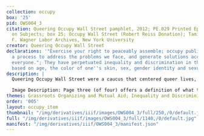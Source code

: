 ```yaml
---
collection: occupy
box: '25'
pid: OWS004_3
citation: Queering Occupy Wall Street pamphlet, 2012; PE.029 Printed Ephemera Collection
  on Subjects; box 25; Occupy Wall Street (Robert Reiss Donation); Tamiment Library/Robert
  F. Wagner Labor Archives, New York University
creator: Queering Occupy Wall Street
declarations: '"Exercise your right to peaceably assemble; occupy public space;  create
  a process to address the problems we face, and generate solutions accessible to
  everyone."; They have perpetuated inequality and discrimination in the workplace
  based on age, the color of one''s skin, sex, gender identity and sexual orientation.'
description: |
  Queering Occupy Wall Street were a caucus that centered queer lives, experiences, and queer-led direct action within Occupy Wall Street. This multi-page pamphlet was produced by Queering Occupy Wall Street as a way to share language, terms, and framing as a means of political education within Occupy Wall Street. The pamphlet introduces the reader to information related to gender sexuality; however, its authors uphold a queer politic of autonomy and resist strict defnition.

  Image Description: Page three (of four) offers a definition of what the Queering Occupy Wall Street  (QOWS) caucus means by "queering." At the top of the white page, written in black font, it reads "What Is 'Queering'?" Below QOWS provides the following definition: "The Queering of Occupy Wall Street (OWS) is the shining of a light on all aspects of communcal living and movement building. It means ensuring that members of our community do not feel invisible, undermined or neglected. It means introducing new language, new concepts, and more inclusive tactics that promote diversity and compassion. It means honoring and infusing our actions with love, beauty, and the entire collective fierceness of the Queer/LGBT communities. It means creating space within the movement for Queer/LGBT community members to come together, discuss issues that are important to them, and support each other through direct interaction and active support. It means pointing out acts of transphobia, homophobia, and sexism; to take a stand against these oppressive acts through visibility and open condemnation. It means sharing our history and sharing the tools needed to shift the paradigm, undermine the patriarchy, and unravel the heteronormative supremacy that is the root cause of all the problems with the current oligarchy."
themes: Grassroots Organizing and Mutual Aid; Inequality and Discriminiation
order: '005'
layout: occupy_item
thumbnail: "/img/derivatives/iiif/images/OWS004_3/full/250,/0/default.jpg"
full: "/img/derivatives/iiif/images/OWS004_3/full/1140,/0/default.jpg"
manifest: "/img/derivatives/iiif/OWS004_3/manifest.json"
---
```

